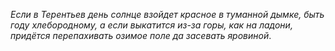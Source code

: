 _Если в Терентьев день солнце взойдет красное в туманной дымке, быть году хлебородному, а если выкатится из-за горы, как на ладони, придётся перепахи­вать озимое поле да засевать яровиной_.